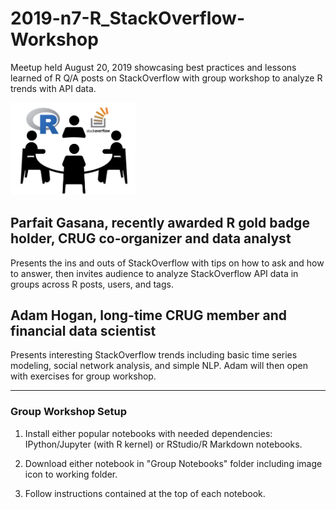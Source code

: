 # 2019-n7-R_StackOverflow-Workshop
Meetup held August 20, 2019 showcasing best practices and lessons learned of R Q/A posts on StackOverflow with group workshop to analyze R trends with API data.

<img src="Group_Notebooks/r_so_workshop.png" width="200" title="workshop icon" alt="workshop icon">

## Parfait Gasana, recently awarded R gold badge holder, CRUG co-organizer and data analyst
Presents the ins and outs of StackOverflow with tips on how to ask and how to answer, then invites audience to analyze StackOverflow API data in groups across R posts, users, and tags.

## Adam Hogan, long-time CRUG member and financial data scientist
Presents interesting StackOverflow trends including basic time series modeling, social network analysis, and simple NLP. Adam will then open with exercises for group workshop.

---

### Group Workshop Setup

1. Install either popular notebooks with needed dependencies: IPython/Jupyter (with R kernel) or RStudio/R Markdown notebooks.

2. Download either notebook in "Group Notebooks" folder including image icon to working folder.

3. Follow instructions contained at the top of each notebook.
